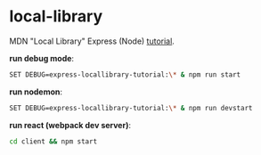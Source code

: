 # local-library

MDN "Local Library" Express (Node) [tutorial](https://developer.mozilla.org/en-US/docs/Learn/Server-side/Express_Nodejs/Tutorial_local_library_website).

**run debug mode**:

```bash
SET DEBUG=express-locallibrary-tutorial:\* & npm run start
```

**run nodemon**:

```bash
SET DEBUG=express-locallibrary-tutorial:\* & npm run devstart
```

**run react (webpack dev server)**:

```bash
cd client && npm start
```
